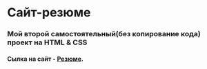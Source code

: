# Сайт-резюме
### Мой второй самостоятельный(без копирование кода) проект на HTML & CSS

#### Сылка на сайт - [Резюме](https://olirun.github.io/Project-2_Resume-2/).
